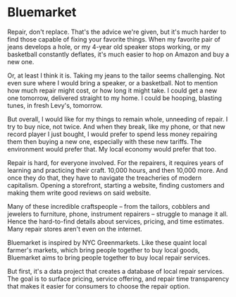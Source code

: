 # Bluemarket

Repair, don't replace. That's the advice we're given, but it's much harder to find those capable of fixing your favorite things. When my favorite pair of jeans develops a hole, or my 4-year old speaker stops working, or my basketball constantly deflates, it's much easier to hop on Amazon and buy a new one. 

Or, at least I think it is. Taking my jeans to the tailor seems challenging. Not even sure where I would bring a speaker, or a basketball. Not to mention how much repair might cost, or how long it might take. I could get a new one tomorrow, delivered straight to my home. I could be hooping, blasting tunes, in fresh Levy's, tomorrow.

But overall, I would like for my things to remain whole, unneeding of repair. I try to buy nice, not twice. And when they break, like my phone, or that new record player I just bought, I would prefer to spend less money repairing them then buying a new one, especially with these new tariffs. The environment would prefer that. My local economy would prefer that too.

Repair is hard, for everyone involved. For the repairers, it requires years of learning and practicing their craft. 10,000 hours, and then 10,000 more. And once they do that, they have to navigate the treacheries of modern capitalism. Opening a storefront, starting a website, finding customers and making them write good reviews on said website. 

Many of these incredible craftspeople – from the tailors, cobblers and jewelers to furniture, phone, instrument repairers – struggle to manage it all. Hence the hard-to-find details about services, pricing, and time estimates. Many repair stores aren't even on the internet.

Bluemarket is inspired by NYC Greenmarkets. Like these quaint local farmer's markets, which bring people together to buy local goods, Bluemarket aims to bring people together to buy local repair services.

But first, it's a data project that creates a database of local repair services. The goal is to surface pricing, service offering, and repair time transparency that makes it easier for consumers to choose the repair option.
